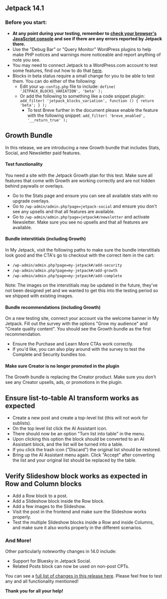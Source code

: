 ## Jetpack 14.1

### Before you start:

- **At any point during your testing, remember to [check your browser's JavaScript console](https://wordpress.org/support/article/using-your-browser-to-diagnose-javascript-errors/#step-3-diagnosis) and see if there are any errors reported by Jetpack there.**
- Use the "Debug Bar" or "Query Monitor" WordPress plugins to help make PHP notices and warnings more noticeable and report anything of note you see.
- You may need to connect Jetpack to a WordPress.com account to test some features, find out how to do that [here](https://jetpack.com/support/getting-started-with-jetpack/).
- Blocks in beta status require a small change for you to be able to test them. You can do either of the following:
  - Edit your `wp-config.php` file to include: `define( 'JETPACK_BLOCKS_VARIATION', 'beta' );`
  - Or add the following to something like a code snippet plugin: `add_filter( 'jetpack_blocks_variation', function () { return 'beta'; } );`
	- To test Breve further in the document please enable the feature with the following snippet: `add_filter( 'breve_enabled', '__return_true' );`

## Growth Bundle 
 
In this release, we are introducing a new Growth bundle that includes Stats, Social, and Newsletter paid features. 

#### Test functionality 
   
You need a site with the Jetpack Growth plan for this test. Make sure all features that come with Growth are working correctly and are not hidden behind paywalls or overlays. 

- Go to the Stats page and ensure you can see all available stats with no upgrade overlays.
- Go to `/wp-admin/admin.php?page=jetpack-social` and ensure you don't see any upsells and that all features are available.
- Go to `/wp-admin/admin.php?page=jetpack#/newsletter` and activate Newsletter. Make sure you see no upsells and that all features are available.

#### Bundle interstitials (including Growth) 
  
In My Jetpack, visit the following paths to make sure the bundle interstitials look good and the CTA's go to checkout with the correct item in the cart:

- `/wp-admin/admin.php?page=my-jetpack#/add-security`
- `/wp-admin/admin.php?page=my-jetpack#/add-growth`
- `/wp-admin/admin.php?page=my-jetpack#/add-complete`

Note: The images on the interstitials may be updated in the future, they've not been designed yet and we wanted to get this into the testing period so we shipped with existing images.

#### Bundle recommendations (including Growth) 
 
On a new testing site, connect your account via the welcome banner in My Jetpack. Fill out the survey with the options "Grow my audience" and "Create quality content". You should see the Growth bundle as the first recommendation.

- Ensure the Purchase and Learn More CTAs work correctly.
- If you'd like, you can also play around with the survey to test the Complete and Security bundles too.

#### Make sure Creator is no longer promoted in the plugin

The Growth bundle is replacing the Creator product. Make sure you don't see any Creator upsells, ads, or promotions in the plugin.
 
## Ensure list-to-table AI transform works as expected 
  
- Create a new post and create a top-level list (this will not work for sublists). 
- On the top level list click the AI Assistant icon. 
- There should now be an option "Turn list into table" in the menu. 
- Upon clicking this option the block should be converted to an AI Assistant block, and the list will be turned into a table. 
- If you click the trash icon ("Discard") the original list should be restored. 
- Bring up the AI Assistant menu again. Click "Accept" after converting the list and your original list should be replaced by the table. 
 
## Verify Slideshow block works as expected in Row and Column blocks 
  
- Add a Row block to a post. 
- Add a Slideshow block inside the Row block. 
- Add a few images to the Slideshow. 
- Visit the post in the frontend and make sure the Slideshow works properly. 
- Test the multiple Slideshow blocks inside a Row and inside Columns, and make sure it also works properly in the different scenarios. 

### And More!

Other particularly noteworthy changes in 14.0 include:

- Support for Bluesky in Jetpack Social.
- Related Posts block can now be used on non-post CPTs.

You can see a [full list of changes in this release here](https://github.com/Automattic/jetpack-production/blob/trunk/CHANGELOG.md). Please feel free to test any and all functionality mentioned!

**Thank you for all your help!**
